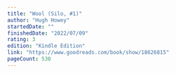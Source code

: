 ```yaml
---
title: "Wool (Silo, #1)"
author: "Hugh Howey"
startedDate: ""
finishedDate: "2022/07/09"
rating: 3
edition: "Kindle Edition"
link: "https://www.goodreads.com/book/show/18626815"
pageCount: 530
---
```



